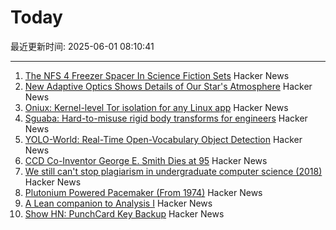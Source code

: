 # Today

最近更新时间: 2025-06-01 08:10:41

--- 
1. [The NFS 4 Freezer Spacer In Science Fiction Sets](https://kolektiva.social/@beka_valentine/114600567753999701) Hacker News
2. [New Adaptive Optics Shows Details of Our Star's Atmosphere](https://nso.edu/press-release/new-adaptive-optics-shows-stunning-details-of-our-stars-atmosphere/) Hacker News
3. [Oniux: Kernel-level Tor isolation for any Linux app](https://blog.torproject.org/introducing-oniux-tor-isolation-using-linux-namespaces/) Hacker News
4. [Sguaba: Hard-to-misuse rigid body transforms for engineers](https://blog.helsing.ai/sguaba-hard-to-misuse-rigid-body-transforms-for-engineers-with-other-things-to-worry-about-than-aeaa45af9e0d) Hacker News
5. [YOLO-World: Real-Time Open-Vocabulary Object Detection](https://arxiv.org/abs/2401.17270) Hacker News
6. [CCD Co-Inventor George E. Smith Dies at 95](https://www.universitycube.net/news/ccd-co-inventor-george-e-smith-passes-away-95-05-31-2025--74189653-c0e2-489c-86c7-71d852a5200b) Hacker News
7. [We still can't stop plagiarism in undergraduate computer science (2018)](https://kevinchen.co/blog/cant-stop-plagiarism-in-computer-science/) Hacker News
8. [Plutonium Powered Pacemaker (From 1974)](https://www.orau.org/health-physics-museum/collection/miscellaneous/pacemaker.html) Hacker News
9. [A Lean companion to Analysis I](https://terrytao.wordpress.com/2025/05/31/a-lean-companion-to-analysis-i/) Hacker News
10. [Show HN: PunchCard Key Backup](https://github.com/volution/punchcard-key-backup) Hacker News
